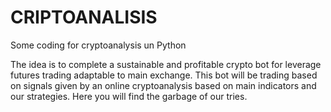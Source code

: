 # CRIPTOANALISIS
Some coding for cryptoanalysis un Python

The idea is to complete a sustainable and profitable crypto bot for leverage futures trading adaptable to main exchange.
This bot will be trading based on signals given by an online cryptoanalysis based on main indicators and our strategies.
Here you will find the garbage of our tries.

